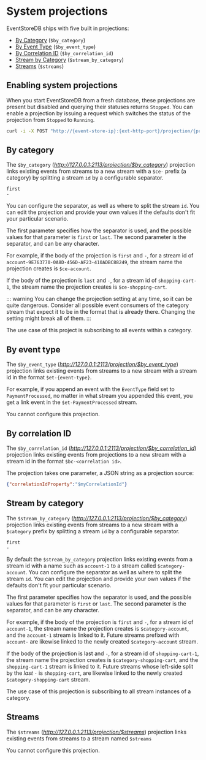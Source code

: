 # System projections

EventStoreDB ships with five built in projections:

- [By Category](#by-category) (`$by_category`)
- [By Event Type](#by-event-type) (`$by_event_type`)
- [By Correlation ID](#by-correlation-id) (`$by_correlation_id`)
- [Stream by Category](#stream-by-category) (`$stream_by_category`)
- [Streams](#streams) (`$streams`)

## Enabling system projections

When you start EventStoreDB from a fresh database, these projections are present but disabled and querying their statuses returns `Stopped`. You can enable a projection by issuing a request which switches the status of the projection from `Stopped` to `Running`.

```bash
curl -i -X POST "http://{event-store-ip}:{ext-http-port}/projection/{projection-name}/command/enable" -H "accept:application/json" -H "Content-Length:0" -u admin:changeit
```

## By category

The `$by_category` (_http://127.0.0.1:2113/projection/$by_category_) projection links existing events from streams to a new stream with a `$ce-` prefix (a category) by splitting a stream `id` by a configurable separator.

```
first
-
```

You can configure the separator, as well as where to split the stream `id`. You can edit the projection and provide your own values if the defaults don't fit your particular scenario.

The first parameter specifies how the separator is used, and the possible values for that parameter is `first` or `last`. The second parameter is the separator, and can be any character.

For example, if the body of the projection is `first` and `-`, for a stream id of `account-9E763770-0A8D-456D-AF23-410ADBC88249`, the stream name the projection creates is `$ce-account`.

If the body of the projection is `last` and `-`, for a stream id of `shopping-cart-1`, the stream name the projection creates is `$ce-shopping-cart`.

::: warning
You can change the projection setting at any time, so it can be quite dangerous. Consider all possible event consumers of the category stream that expect it to be in the format that is already there. Changing the setting might break all of them.
:::

The use case of this project is subscribing to all events within a category.

## By event type

The `$by_event_type` (_http://127.0.0.1:2113/projection/$by_event_type_) projection links existing events from streams to a new stream with a stream id in the format `$et-{event-type}`.

For example, if you append an event with the `EventType` field set to `PaymentProcessed`, no matter in what stream you appended this event, you get a link event in the `$et-PaymentProcessed` stream.

You cannot configure this projection.

## By correlation ID

The `$by_correlation_id` (_http://127.0.0.1:2113/projection/$by_correlation_id_) projection links existing events from projections to a new stream with a stream id in the format `$bc-<correlation id>`.

The projection takes one parameter, a JSON string as a projection source:

```json
{"correlationIdProperty":"$myCorrelationId"}
```

## Stream by category

The `$stream_by_category` (_http://127.0.0.1:2113/projection/$by_category_) projection links existing events from streams to a new stream with a `$category` prefix by splitting a stream `id` by a configurable separator.

```
first
-
```

By default the `$stream_by_category` projection links existing events from a stream id with a name such as `account-1` to a stream called `$category-account`. You can configure the separator as well as where to split the stream `id`. You can edit the projection and provide your own values if the defaults don't fit your particular scenario.

The first parameter specifies how the separator is used, and the possible values for that parameter is `first` or `last`. The second parameter is the separator, and can be any character.

For example, if the body of the projection is `first` and `-`, for a stream id of `account-1`, the stream name the projection creates is `$category-account`, and the `account-1` stream is linked to it. Future streams prefixed with `account-` are likewise linked to the newly created `$category-account` stream.

If the body of the projection is last and `-`, for a stream id of `shopping-cart-1`, the stream name the projection creates is `$category-shopping-cart`, and the `shopping-cart-1` stream is linked to it.  Future streams whose left-side split by the _last_ `-` is `shopping-cart`, are likewise linked to the newly created `$category-shopping-cart` stream.

The use case of this projection is subscribing to all stream instances of a category.

## Streams

The `$streams` (_http://127.0.0.1:2113/projection/$streams_) projection links existing events from streams to a stream named `$streams`

You cannot configure this projection.
